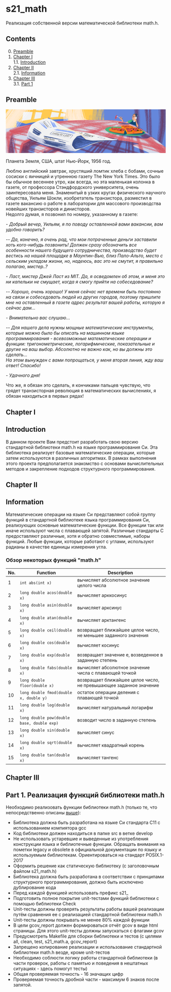 # s21_math

Реализация собственной версии математической библиотеки math.h.

## Contents

0. [Preamble](#preamble)  
1. [Chapter I](#chapter-i) \
    1.1. [Introduction](#introduction)
2. [Chapter II](#chapter-ii) \
    2.1. [Information](#information)
3. [Chapter III](#chapter-iii) \
    3.1. [Part 1](#part-1-реализация-функций-библиотеки-mathh)  


## Preamble  

![s21_math](misc/rus/s21_math.png)

Планета Земля, США, штат Нью-Йорк, 1956 год.

Люблю английский завтрак, хрустяший ломтик хлеба с бобами, сочные сосиски с яичницей и утреннюю газету The New York Times. Это было бы обычное весеннее утро, как всегда, но эта маленькая колонка в газете, от профессора Стэндфордского университета, очень заинтересовала меня. Знаменитый в узких кругах физического научного общества, Уильям Шокли, изобретатель транзистора, разместил в газете вакансию о работе в лаборатории для массового производства новейших транзисторов и динисторов. \
Недолго думая, я позвонил по номеру, указанному в газете:

*- Добрый вечер, Уильям, я по поводу оставленной вами вакансии, вам удобно говорить?*

*-- Да, конечно, я очень рад, что мои потраченные деньги заставили хоть кого-нибудь позвонить! Должен сразу обозначить все особенности нашего будущего сотрудничества, производство будет вестись на нашей площадке в Маунтин-Вью, близ Пало-Альто, место с сельским укладом жизни, но, надеюсь, вас это не смутит, я правильно полагаю, мистер..?*

*- Ласт, мистер Джей Ласт из MIT. Да, я осведомлен об этом, и меня это ни капельки не смущает, когда я смогу прийти на собеседование?*

*-- Хорошо, очень хорошо! У меня сейчас нет времени быть постоянно на связи и собеседовать людей из других городов, поэтому пришлите мне на оставленный в газете адрес результат вашей работы, которую я сейчас дам...*

*- Внимательно вас слушаю...*

*-- Для нашего дела нужны мощные математические инструменты, которые можно было бы описать на машинном языке программирования - всевозможные математические операции и функции: тригонометрические, логарифмические, показательные и другие на ваш выбор. Абсолютно не важно как, но вы должны это сделать...* \
*На этом вынужден с вами попрощаться, у меня вторая линия, жду ваш ответ! Спасибо!*

*- Удачного дня!*

Что же, я обязан это сделать, я кончиками пальцев чувствую, что грядет транзисторная революция в математических вычислениях, я обязан находиться в первых рядах!

## Chapter I

## Introduction

В данном проекте Вам предстоит разработать свою версию стандартной библиотеки math.h на языке программирования Си. Эта библиотека реализует базовые математические операции, которые затем используются в различных алгоритмах. В рамках выполнения этого проекта предполагается знакомство с основами вычислительных методов и закрепление подходов структурного программирования.   


## Chapter II

## Information

Математические операции на языке Си представляют собой группу функций в стандартной библиотеке языка программирования Си, реализующих основные математические функции. Все функции так или иначе используют числа с плавающей запятой. Различные стандарты C предоставляют различные, хотя и обратно совместимые, наборы функций. Любые функции, которые работают с углами, используют радианы в качестве единицы измерения угла.  

### Обзор некоторых функций "math.h"

| No. | Function | Description |
| --- | -------- | ----------- |
| 1 | `int abs(int x)` | вычисляет абсолютное значение целого числа |
| 2 | `long double acos(double x)` | вычисляет арккосинус |
| 3 | `long double asin(double x)` | вычисляет арксинус |
| 4 | `long double atan(double x)` | вычисляет арктангенс |
| 5 | `long double ceil(double x)` | возвращает ближайшее целое число, не меньшее заданного значения |
| 6 | `long double cos(double x)` | вычисляет косинус |
| 7 | `long double exp(double x)` | возвращает значение e, возведенное в заданную степень |
| 8 | `long double fabs(double x)` | вычисляет абсолютное значение числа с плавающей точкой |
| 9 | `long double floor(double x)` | возвращает ближайшее целое число, не превышающее заданное значение |
| 10 | `long double fmod(double x, double y)` | остаток операции деления с плавающей точкой |
| 11 | `long double log(double x)` | вычисляет натуральный логарифм |
| 12 | `long double pow(double base, double exp)` | возводит число в заданную степень |
| 13 | `long double sin(double x)` | вычисляет синус |
| 14 | `long double sqrt(double x)` | вычисляет квадратный корень |
| 15 | `long double tan(double x)` | вычисляет тангенс |  


## Chapter III

## Part 1. Реализация функций библиотеки math.h

Необходимо реализовать функции библиотеки math.h (только те, что непосредственно описаны [выше](#обзор-некоторых-функций-mathh)):

- Библиотека должна быть разработана на языке Си стандарта C11 с использованием компиятора gcc 
- Код библиотеки должен находиться в папке src в ветке develop  
- Не использовать устаревшие и выведенные из употребления конструкции языка и библиотечные функции. Обращать внимания на пометки legacy и obsolete в официальной документации по языку и используемым библиотекам. Ориентироваться на стандарт POSIX.1-2017
- Оформить решение как статическую библиотеку (с заголовочным файлом s21_math.h)
- Библиотека должна быть разработана в соответствии с принципами структурного программирования, должно быть исключено дублирование кода
- Перед каждой функцией использовать префикс s21_
- Подготовить полное покрытие unit-тестами функций библиотеки c помощью библиотеки Check
- Unit-тесты должны проверять результаты работы вашей реализации путём сравнения ее с реализацией стандартной библиотеки math.h
- Unit-тесты должны покрывать не менее 80% каждой функции
- В цели gcov_report должен формироваться отчёт gcov в виде html страницы. Для этого unit-тесты должны запускаться с флагами gcov  
- Предусмотреть Makefile для сборки библиотеки и тестов (с целями all, clean, test, s21_math.a, gcov_report)  
- Запрещено копирование реализации и использование стандартной библиотеки math.h везде, кроме unit-тестов  
- Необходимо соблюсти логику работы стандартной библиотеки (в части проверок, работы с памятью и поведения в нештатных ситуациях - здесь помогут тесты)
- Общая проверяемая точность - 16 значащих цифр
- Проверяемая точность дробной части - максимум 6 знаков после запятой.

